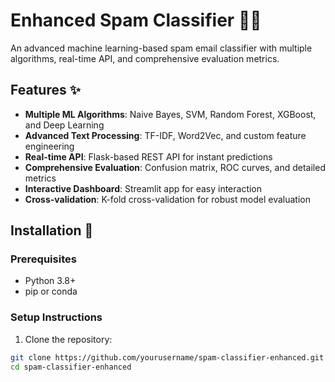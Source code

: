 # Enhanced Spam Classifier 🚫📧

An advanced machine learning-based spam email classifier with multiple algorithms, real-time API, and comprehensive evaluation metrics.

## Features ✨

- **Multiple ML Algorithms**: Naive Bayes, SVM, Random Forest, XGBoost, and Deep Learning
- **Advanced Text Processing**: TF-IDF, Word2Vec, and custom feature engineering
- **Real-time API**: Flask-based REST API for instant predictions
- **Comprehensive Evaluation**: Confusion matrix, ROC curves, and detailed metrics
- **Interactive Dashboard**: Streamlit app for easy interaction
- **Cross-validation**: K-fold cross-validation for robust model evaluation

## Installation 🔧

### Prerequisites
- Python 3.8+
- pip or conda

### Setup Instructions

1. Clone the repository:
```bash
git clone https://github.com/yourusername/spam-classifier-enhanced.git
cd spam-classifier-enhanced
